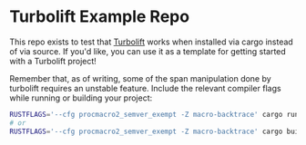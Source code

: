 # Turbolift Example Repo

This repo exists to test that [Turbolift](https://dominic.computer/turbolift) works when installed via cargo instead of via source.
If you'd like, you can use it as a template for getting started with a Turbolift project! 

Remember that, as of writing, some of the span manipulation done by turbolift requires an unstable feature. Include 
the relevant compiler flags while running or building your project: 
```sh
RUSTFLAGS='--cfg procmacro2_semver_exempt -Z macro-backtrace' cargo run +nightly --features distributed
# or
RUSTFLAGS='--cfg procmacro2_semver_exempt -Z macro-backtrace' cargo build +nightly --features distributed
```